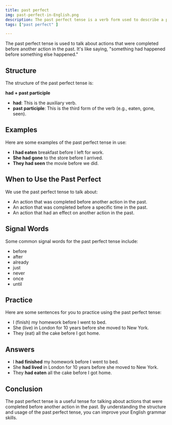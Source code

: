 ```yaml
---
title: past perfect
img: past-perfect-in-English.png
description: The past perfect tense is a verb form used to describe a past action that occurred before another past action. The past perfect is formed using the auxiliary verb “had” and the past participle of the main verb. The past perfect form of “go” is “had gone”
tags: ["past perfect" ] 

---
```

The past perfect tense is used to talk about actions that were completed before another action in the past. It's like saying, "something had happened before something else happened."

## Structure

The structure of the past perfect tense is:

**had + past participle**

* **had**: This is the auxiliary verb.
* **past participle**: This is the third form of the verb (e.g., eaten, gone, seen).

## Examples

Here are some examples of the past perfect tense in use:

* **I had eaten** breakfast before I left for work.
* **She had gone** to the store before I arrived.
* **They had seen** the movie before we did.

## When to Use the Past Perfect

We use the past perfect tense to talk about:

* An action that was completed before another action in the past.
* An action that was completed before a specific time in the past.
* An action that had an effect on another action in the past.

## Signal Words

Some common signal words for the past perfect tense include:

* before
* after
* already
* just
* never
* once
* until

## Practice

Here are some sentences for you to practice using the past perfect tense:

* I (finish) my homework before I went to bed.
* She (live) in London for 10 years before she moved to New York.
* They (eat) all the cake before I got home.

## Answers

* I **had finished** my homework before I went to bed.
* She **had lived** in London for 10 years before she moved to New York.
* They **had eaten** all the cake before I got home.

## Conclusion

The past perfect tense is a useful tense for talking about actions that were completed before another action in the past. By understanding the structure and usage of the past perfect tense, you can improve your English grammar skills.